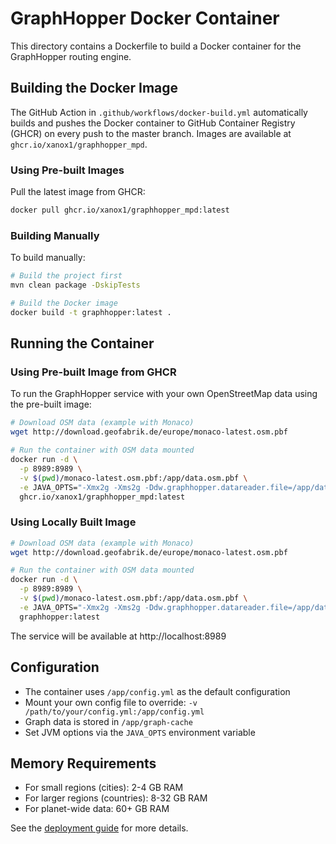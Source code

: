 # GraphHopper Docker Container

This directory contains a Dockerfile to build a Docker container for the GraphHopper routing engine.

## Building the Docker Image

The GitHub Action in `.github/workflows/docker-build.yml` automatically builds and pushes the Docker container to GitHub Container Registry (GHCR) on every push to the master branch. Images are available at `ghcr.io/xanox1/graphhopper_mpd`.

### Using Pre-built Images

Pull the latest image from GHCR:

```bash
docker pull ghcr.io/xanox1/graphhopper_mpd:latest
```

### Building Manually

To build manually:

```bash
# Build the project first
mvn clean package -DskipTests

# Build the Docker image
docker build -t graphhopper:latest .
```

## Running the Container

### Using Pre-built Image from GHCR

To run the GraphHopper service with your own OpenStreetMap data using the pre-built image:

```bash
# Download OSM data (example with Monaco)
wget http://download.geofabrik.de/europe/monaco-latest.osm.pbf

# Run the container with OSM data mounted
docker run -d \
  -p 8989:8989 \
  -v $(pwd)/monaco-latest.osm.pbf:/app/data.osm.pbf \
  -e JAVA_OPTS="-Xmx2g -Xms2g -Ddw.graphhopper.datareader.file=/app/data.osm.pbf" \
  ghcr.io/xanox1/graphhopper_mpd:latest
```

### Using Locally Built Image

```bash
# Download OSM data (example with Monaco)
wget http://download.geofabrik.de/europe/monaco-latest.osm.pbf

# Run the container with OSM data mounted
docker run -d \
  -p 8989:8989 \
  -v $(pwd)/monaco-latest.osm.pbf:/app/data.osm.pbf \
  -e JAVA_OPTS="-Xmx2g -Xms2g -Ddw.graphhopper.datareader.file=/app/data.osm.pbf" \
  graphhopper:latest
```

The service will be available at http://localhost:8989

## Configuration

- The container uses `/app/config.yml` as the default configuration
- Mount your own config file to override: `-v /path/to/your/config.yml:/app/config.yml`
- Graph data is stored in `/app/graph-cache`
- Set JVM options via the `JAVA_OPTS` environment variable

## Memory Requirements

- For small regions (cities): 2-4 GB RAM
- For larger regions (countries): 8-32 GB RAM
- For planet-wide data: 60+ GB RAM

See the [deployment guide](docs/core/deploy.md) for more details.